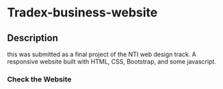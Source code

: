 # Tradex-business-website
## Description
this was submitted as a final project of the NTI web design track. A responsive website built with HTML, CSS, Bootstrap, and some javascript.

### Check the Website
